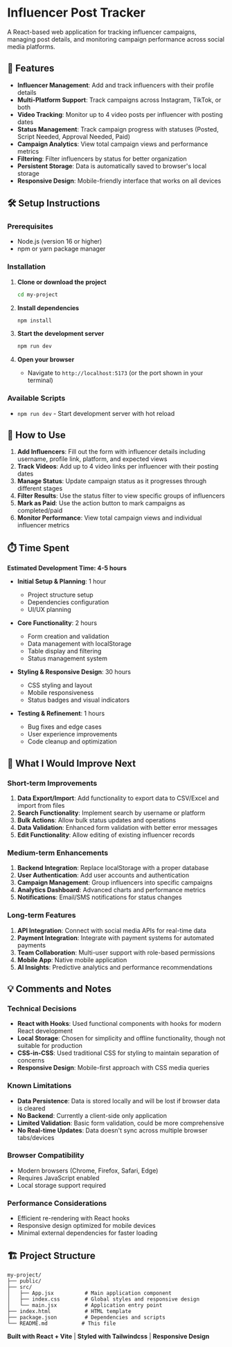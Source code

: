 # Influencer Post Tracker

A React-based web application for tracking influencer campaigns, managing post details, and monitoring campaign performance across social media platforms.

## 🚀 Features

- **Influencer Management**: Add and track influencers with their profile details
- **Multi-Platform Support**: Track campaigns across Instagram, TikTok, or both
- **Video Tracking**: Monitor up to 4 video posts per influencer with posting dates
- **Status Management**: Track campaign progress with statuses (Posted, Script Needed, Approval Needed, Paid)
- **Campaign Analytics**: View total campaign views and performance metrics
- **Filtering**: Filter influencers by status for better organization
- **Persistent Storage**: Data is automatically saved to browser's local storage
- **Responsive Design**: Mobile-friendly interface that works on all devices

## 🛠️ Setup Instructions

### Prerequisites
- Node.js (version 16 or higher)
- npm or yarn package manager

### Installation

1. **Clone or download the project**
   ```bash
   cd my-project
   ```

2. **Install dependencies**
   ```bash
   npm install
   ```

3. **Start the development server**
   ```bash
   npm run dev
   ```

4. **Open your browser**
   - Navigate to `http://localhost:5173` (or the port shown in your terminal)

### Available Scripts

- `npm run dev` - Start development server with hot reload

## 📱 How to Use

1. **Add Influencers**: Fill out the form with influencer details including username, profile link, platform, and expected views
2. **Track Videos**: Add up to 4 video links per influencer with their posting dates
3. **Manage Status**: Update campaign status as it progresses through different stages
4. **Filter Results**: Use the status filter to view specific groups of influencers
5. **Mark as Paid**: Use the action button to mark campaigns as completed/paid
6. **Monitor Performance**: View total campaign views and individual influencer metrics

## ⏱️ Time Spent

**Estimated Development Time: 4-5 hours**

- **Initial Setup & Planning**: 1 hour
  - Project structure setup
  - Dependencies configuration
  - UI/UX planning

- **Core Functionality**: 2 hours
  - Form creation and validation
  - Data management with localStorage
  - Table display and filtering
  - Status management system

- **Styling & Responsive Design**: 30 hours
  - CSS styling and layout
  - Mobile responsiveness
  - Status badges and visual indicators

- **Testing & Refinement**: 1 hours
  - Bug fixes and edge cases
  - User experience improvements
  - Code cleanup and optimization

## 🔧 What I Would Improve Next

### Short-term Improvements
1. **Data Export/Import**: Add functionality to export data to CSV/Excel and import from files
2. **Search Functionality**: Implement search by username or platform
3. **Bulk Actions**: Allow bulk status updates and operations
4. **Data Validation**: Enhanced form validation with better error messages
5. **Edit Functionality**: Allow editing of existing influencer records

### Medium-term Enhancements
1. **Backend Integration**: Replace localStorage with a proper database
2. **User Authentication**: Add user accounts and authentication
3. **Campaign Management**: Group influencers into specific campaigns
4. **Analytics Dashboard**: Advanced charts and performance metrics
5. **Notifications**: Email/SMS notifications for status changes

### Long-term Features
1. **API Integration**: Connect with social media APIs for real-time data
2. **Payment Integration**: Integrate with payment systems for automated payments
3. **Team Collaboration**: Multi-user support with role-based permissions
4. **Mobile App**: Native mobile application
5. **AI Insights**: Predictive analytics and performance recommendations

## 💡 Comments and Notes

### Technical Decisions
- **React with Hooks**: Used functional components with hooks for modern React development
- **Local Storage**: Chosen for simplicity and offline functionality, though not suitable for production
- **CSS-in-CSS**: Used traditional CSS for styling to maintain separation of concerns
- **Responsive Design**: Mobile-first approach with CSS media queries

### Known Limitations
- **Data Persistence**: Data is stored locally and will be lost if browser data is cleared
- **No Backend**: Currently a client-side only application
- **Limited Validation**: Basic form validation, could be more comprehensive
- **No Real-time Updates**: Data doesn't sync across multiple browser tabs/devices

### Browser Compatibility
- Modern browsers (Chrome, Firefox, Safari, Edge)
- Requires JavaScript enabled
- Local storage support required

### Performance Considerations
- Efficient re-rendering with React hooks
- Responsive design optimized for mobile devices
- Minimal external dependencies for faster loading

## 🏗️ Project Structure

```
my-project/
├── public/
├── src/
│   ├── App.jsx          # Main application component
│   ├── index.css        # Global styles and responsive design
│   └── main.jsx         # Application entry point
├── index.html           # HTML template
├── package.json         # Dependencies and scripts
└── README.md           # This file
```



**Built with React + Vite** | **Styled with Tailwindcss** | **Responsive Design**
